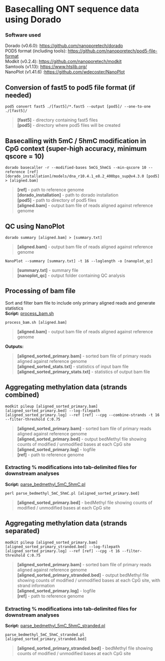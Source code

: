 # Basecalling ONT sequence data using Dorado
### Software used
Dorado (v0.6.0): https://github.com/nanoporetech/dorado  
POD5 format (including tools): https://github.com/nanoporetech/pod5-file-format  
Modkit (v0.2.4): https://github.com/nanoporetech/modkit  
Samtools (v1.13): https://www.htslib.org/  
NanoPlot (v1.41.6) :https://github.com/wdecoster/NanoPlot

## Conversion of fast5 to pod5 file format (if needed)
`pod5 convert fast5 ./[fast5]/*.fast5 --output [pod5]/ --one-to-one ./[fast5]/`  
> **[fast5]** - directory containing fast5 files  
> **[pod5]** - directory where pod5 files will be created

## Basecalling with 5mC / 5hmC modification in CpG context (super-high accuracy, minimum qscore = 10)
`dorado basecaller -r --modified-bases 5mCG_5hmCG --min-qscore 10 --reference [ref] [dorado_installation]/models/dna_r10.4.1_e8.2_400bps_sup@v4.3.0 [pod5] > [aligned.bam]`  
> **[ref]** - path to reference genome  
> **[dorado_installation]** - path to dorado installation  
> **[pod5]** - path to directory of pod5 files  
> **[aligned.bam]** - output bam file of reads aligned against reference genome  

## QC using NanoPlot
`dorado summary [aligned.bam] > [summary.txt]`  
> **[aligned.bam]** - output bam file of reads aligned against reference genome

`NanoPlot --summary [summary.txt] -t 16 --loglength -o [nanoplot_qc]`  
> **[summary.txt]** - summary file  
> **[nanoplot_qc]** - output folder containing QC analysis

## Processing of bam file
Sort and filter bam file to include only primary aligned reads and generate statistics  
**Script:** [process_bam.sh](scripts/process_bam.sh) 

`process_bam.sh [aligned.bam]`  
> **[aligned.bam]** - output bam file of reads aligned against reference genome
   
**Outputs:** 
> **[aligned_sorted_primary.bam]** - sorted bam file of primary reads aligned against reference genome  
> **[aligned_sorted_stats.txt]** - statistics of input bam file  
> **[aligned_sorted_primary_stats.txt]** - statistics of output bam file  

## Aggregating methylation data (strands combined)
`modkit pileup [aligned_sorted_primary.bam] [aligned_sorted_primary.bed] --log-filepath [aligned_sorted_primary.log] --ref [ref] --cpg --combine-strands -t 16 --filter-threshold C:0.75`
> **[aligned_sorted_primary.bam]** - sorted bam file of primary reads aligned against reference genome  
> **[aligned_sorted_primary.bed]** - output bedMethyl file showing counts of modified / unmodified bases at each CpG site 
> **[aligned_sorted_primary.log]** - logfile  
> **[ref]** - path to reference genome

### Extracting % modifications into tab-delimited files for downstream analyses  

**Script:** [parse_bedmethyl_5mC_5hmC.pl](scripts/parse_bedmethyl_5mC_5hmC.pl)  

`perl parse_bedmethyl_5mC_5hmC.pl [aligned_sorted_primary.bed]`  
> **[aligned_sorted_primary.bed]** - bedMethyl file showing counts of modified / unmodified bases at each CpG site

## Aggregating methylation data (strands separated)
`modkit pileup [aligned_sorted_primary.bam] [aligned_sorted_primary_stranded.bed] --log-filepath [aligned_sorted_primary.log] --ref [ref] --cpg -t 16 --filter-threshold C:0.75`
> **[aligned_sorted_primary.bam]** - sorted bam file of primary reads aligned against reference genome  
> **[aligned_sorted_primary_stranded.bed]** - output bedMethyl file showing counts of modified / unmodified bases at each CpG site, with strand information  
> **[aligned_sorted_primary.log]** - logfile  
> **[ref]** - path to reference genome

### Extracting % modifications into tab-delimited files for downstream analyses  

**Script:** [parse_bedmethyl_5mC_5hmC_stranded.pl](scripts/parse_bedmethyl_5mC_5hmC_stranded.pl)  

`parse_bedmethyl_5mC_5hmC_stranded.pl [aligned_sorted_primary_stranded.bed]`  
> **[aligned_sorted_primary_stranded.bed]** - bedMethyl file showing counts of modified / unmodified bases at each CpG site
